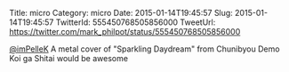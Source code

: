 Title: micro
Category: micro
Date: 2015-01-14T19:45:57
Slug: 2015-01-14T19:45:57
TwitterId: 555450768505856000
TweetUrl: https://twitter.com/mark_philpot/status/555450768505856000

[@imPelleK](https://twitter.com/imPelleK) A metal cover of "Sparkling Daydream" from Chunibyou Demo Koi ga Shitai would be awesome